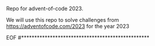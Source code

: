 Repo for advent-of-code 2023.

We will use this repo to solve challenges from https://adventofcode.com/2023 for the year 2023

EOF
#*************************************************

